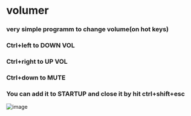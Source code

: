 # volumer
### very simple programm to change volume(on hot keys)
### Ctrl+left to DOWN VOL 
### Ctrl+right to UP VOL
### Ctrl+down to MUTE
### You can add it to STARTUP and close it by hit ctrl+shift+esc
![image](https://github.com/goderxxa/volumer/assets/35173779/8958033a-bf1f-44e4-9773-e05ec1187b4c)
